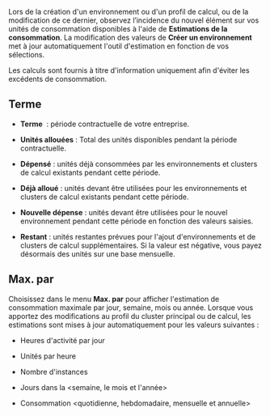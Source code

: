 Lors de la création d'un environnement ou d'un profil de calcul, ou de la modification de ce dernier, observez l’incidence du nouvel élément sur vos unités de consommation disponibles à l'aide de **Estimations de la consommation**. La modification des valeurs de **Créer un environnement** met à jour automatiquement l'outil d'estimation en fonction de vos sélections.

Les calculs sont fournis à titre d'information uniquement afin d'éviter les excédents de consommation.

Terme
-----

-   **Terme**  : période contractuelle de votre entreprise.

-   **Unités allouées** : Total des unités disponibles pendant la période contractuelle.

-   **Dépensé** : unités déjà consommées par les environnements et clusters de calcul existants pendant cette période.

-   **Déjà alloué** : unités devant être utilisées pour les environnements et clusters de calcul existants pendant cette période.

-   **Nouvelle dépense** : unités devant être utilisées pour le nouvel environnement pendant cette période en fonction des valeurs saisies.

-   **Restant** : unités restantes prévues pour l'ajout d'environnements et de clusters de calcul supplémentaires. Si la valeur est négative, vous payez désormais des unités sur une base mensuelle.

Max. par
--------

Choisissez dans le menu **Max. par** pour afficher l'estimation de consommation maximale par jour, semaine, mois ou année. Lorsque vous apportez des modifications au profil du cluster principal ou de calcul, les estimations sont mises à jour automatiquement pour les valeurs suivantes :

-   Heures d'activité par jour

-   Unités par heure

-   Nombre d'instances

-   Jours dans la \<semaine, le mois et l'année\>

-   Consommation \<quotidienne, hebdomadaire, mensuelle et annuelle\>
